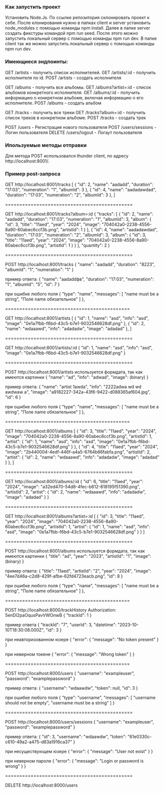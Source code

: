 ### Как запустить проект

Установить Node.Js.
По ссылке репозитория склонировать проект к себе.
После клонирования нужно в папках client и server установить node_modules с помощью команды npm install.
Далее в папке server cоздать фикстуры командой npm run seed.
После этого можно запустить локальный сервер с помощью команды npm run dev.
В папке client так же можно запустить локальный сервер с помощью команды npm run dev.

### Имеющиеся эндпоинты:

GET /artists - получить список исполнителей.
GET /artists/:id - получить исполнителя по id.
POST /artists - создать исполнителя

GET /albums - получить все альбомы.
GET /albums?artist=:id - список альбомов конкретного исполнителя.
GET /albums/:id - получить информацию о конкретном альбоме, включая информацию о его исполнителе.
POST /albums - создать альбом

GET /tracks - получить все треки
GET /tracks?album=:id - получить список треков в конкретном альбоме.
POST /tracks - создать трек

POST /users - Регистрация нового пользователя
POST /users/sessions - Логин пользователя
DELETE /users/logout - Логаут пользователя

### Ипользуемые методы отправки

Для метода POST использовался thunder client, по адресу http://localhost:8001/.

### Пример post-запроса

GET http://localhost:8001/tracks
[
{
"id": 2,
"name": "aadadd",
"duration": "17:03",
"numeration": "1",
"albumId": 3
},
{
"id": 4,
"name": "aadadawdad",
"duration": "17:03",
"numeration": "2",
"albumId": 3
},
]

=============================================

GET http://localhost:8001/tracks?album=:id
{
"tracks": [
{
"id": 2,
"name": "aadadd",
"duration": "17:03",
"numeration": "1",
"albumId": 3,
"album": {
"id": 3,
"title": "11aed",
"year": "2024",
"image": "704042a0-2238-4556-8a90-60abec6ccf3b.png",
"artistId": 1
}
},
{
"id": 4,
"name": "aadadawdad",
"duration": "17:03",
"numeration": "2",
"albumId": 3,
"album": {
"id": 3,
"title": "11aed",
"year": "2024",
"image": "704042a0-2238-4556-8a90-60abec6ccf3b.png",
"artistId": 1
}
}
],
"quantity": 2
}

=============================================

POST http://localhost:8001/tracks
{
"name": "aadadd",
"duration": "8223",
"albumId": "1",
"numeration": "1"
}

пример ответа:
{
"name": "aadaddфв",
"duration": "17:03",
"numeration": "1",
"albumId": "5",
"id": 7
}

при ошибке любого поля
{
"type": "name",
"messages": [
"name must be a string",
"Поле name обязательное"
]
},

============================================

GET http://localhost:8001/artists
[
{
"id": 1,
"name": "asd",
"info": "asd",
"image": "0e1a7fbb-f6bd-43c5-b7e1-9032546628df.png"
},
{
"id": 2,
"name": "wdaaawd",
"info": "adadadw",
"image": "adadad"
},
]

=============================================

GET http://localhost:8001/artists/:id
{
"id": 1,
"name": "asd",
"info": "asd",
"image": "0e1a7fbb-f6bd-43c5-b7e1-9032546628df.png"
}

=============================================

POST http://localhost:8001/artists
используется формдата, так как имеются картинки
{
"name": "ad",
"info": "adwad",
"image": (binary)
}

пример ответа:
{
"name": "artist 1awda",
"info": "2222adwa wd wd awdwaw a",
"image": "a9182227-342a-43f6-9422-d088365af604.jpg",
"id": 6
}

при ошибке любого поля
{
"type": "name",
"messages": [
"name must be a string",
"Поле name обязательное"
]
},

============================================

GET http://localhost:8001/albums
[
{
"id": 3,
"title": "11aed",
"year": "2024",
"image": "704042a0-2238-4556-8a90-60abec6ccf3b.png",
"artistId": 1,
"artist": {
"id": 1,
"name": "asd",
"info": "asd",
"image": "0e1a7fbb-f6bd-43c5-b7e1-9032546628df.png"
}
},
{
"id": 4,
"title": "11aed",
"year": "2024",
"image": "2b440004-4edf-446f-a4a5-6764b86fabfa.png",
"artistId": 2,
"artist": {
"id": 2,
"name": "wdaaawd",
"info": "adadadw",
"image": "adadad"
}
},
]

=============================================

GET http://localhost:8001/albums/:id
{
"id": 6,
"title": "11aed",
"year": "2024",
"image": "a32ed470-54d8-4fec-b612-818195f51390.png",
"artistId": 2,
"artist": {
"id": 2,
"name": "wdaaawd",
"info": "adadadw",
"image": "adadad"
}
}

=============================================

GET http://localhost:8001/albums?artist=:id
[
{
"id": 3,
"title": "11aed",
"year": "2024",
"image": "704042a0-2238-4556-8a90-60abec6ccf3b.png",
"artistId": 1,
"artist": {
"id": 1,
"name": "asd",
"info": "asd",
"image": "0e1a7fbb-f6bd-43c5-b7e1-9032546628df.png"
}
}
]

=============================================

POST http://localhost:8001/albums
используется формдата, так как имеются картинки
{
"title": "ad",
"year": "2023",
"artistId": "1",
"image": (binary)
}

пример ответа:
{
"title": "11aed",
"artistId": "2",
"year": "2024",
"image": "4ee7d46a-c2d8-429f-afbe-62fd4723eacb.png",
"id": 8
}

при ошибке любого поля
{
"type": "name",
"messages": [
"name must be a string",
"Поле name обязательное"
]
},

============================================

POST http://localhost:8000/trackHistory
Authorization: 5enDI2paOqusPavVWOnwB
{
"trackId": 1
}

пример ответа
{
"trackId": "7",
"userId": 3,
"datetime": "2023-10-10T18:30:08.000Z",
"id": 3
}

при неавторизованном юзере
{
"error": {
"message": "No token present"
}
}

при неверном токене
{
"error": {
"message": "Wrong token"
}
}

============================================

POST http://localhost:8000/users
{
"username": "exampleuser",
"password": "examplepassword"
}

пример ответа:
{
"username": "wdaawdw",
"token": null,
"id": 3
}

при ошибке любого поля
{
"type": "username",
"messages": [
"username should not be empty",
"username must be a string"
]
}

=============================================

POST http://localhost:8000/users/sessions
{
"username": "exampleuser",
"password": "examplepassword"
}

пример ответа:
{
"id": 3,
"username": "wdaawdw",
"token": "61e0330c-c610-49a2-a475-d83a1916ca37"
}

при несуществующем юзере
{
"error": {
"message": "User not exist"
}
}

при неверном пароле
{
"error": {
"message": "Login or password is wrong"
}
}

=============================================

DELETE http://localhost:8000/users
